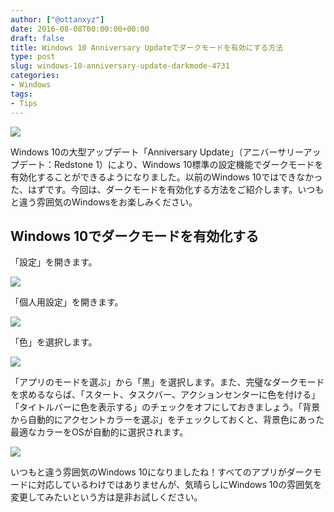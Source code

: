 ```yaml
---
author: ["@ottanxyz"]
date: 2016-08-08T00:00:00+00:00
draft: false
title: Windows 10 Anniversary Updateでダークモードを有効にする方法
type: post
slug: windows-10-anniversary-update-darkmode-4731
categories:
- Windows
tags:
- Tips
---
```


![](/uploads/2016/08/160808-57a86fa9f08e7.jpg)






Windows 10の大型アップデート「Anniversary Update」（アニバーサリーアップデート：Redstone 1）により、Windows 10標準の設定機能でダークモードを有効化することができるようになりました。以前のWindows 10ではできなかった、はずです。今回は、ダークモードを有効化する方法をご紹介します。いつもと違う雰囲気のWindowsをお楽しみください。





## Windows 10でダークモードを有効化する





「設定」を開きます。





![](/uploads/2016/08/160808-57a86fb548dd5.png)






「個人用設定」を開きます。





![](/uploads/2016/08/160808-57a86fbc950f1.png)






「色」を選択します。





![](/uploads/2016/08/160808-57a86fc25d2b3.png)






「アプリのモードを選ぶ」から「黒」を選択します。また、完璧なダークモードを求めるならば、「スタート、タスクバー、アクションセンターに色を付ける」「タイトルバーに色を表示する」のチェックをオフにしておきましょう。「背景から自動的にアクセントカラーを選ぶ」をチェックしておくと、背景色にあった最適なカラーをOSが自動的に選択されます。





![](/uploads/2016/08/160808-57a86fc7cd7d7.png)






いつもと違う雰囲気のWindows 10になりましたね！すべてのアプリがダークモードに対応しているわけではありませんが、気晴らしにWindows 10の雰囲気を変更してみたいという方は是非お試しください。
